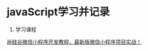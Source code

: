 # javaScript学习并记录

1. 学习课程


[尚硅谷微信小程序开发教程，最新版微信小程序项目实战！](https://www.bilibili.com/video/BV1LF4m1E7kB)
